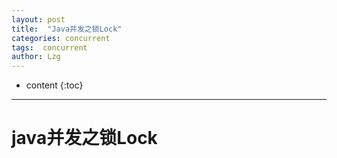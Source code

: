 ```yaml
---
layout: post
title:  "Java并发之锁Lock"
categories: concurrent
tags:  concurrent
author: Lzg
---
```


* content
{:toc}

---

# java并发之锁Lock
